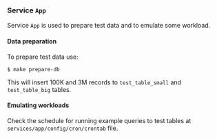 ### Service `App`

Service `App` is used to prepare test data and to emulate some workload.

#### Data preparation

To prepare test data use:
```$xslt
$ make prepare-db
```
This will insert 100K and 3M records to `test_table_small` and `test_table_big` tables. 

#### Emulating workloads

Check the schedule for running example queries to test tables at `services/app/config/cron/crontab` file.
